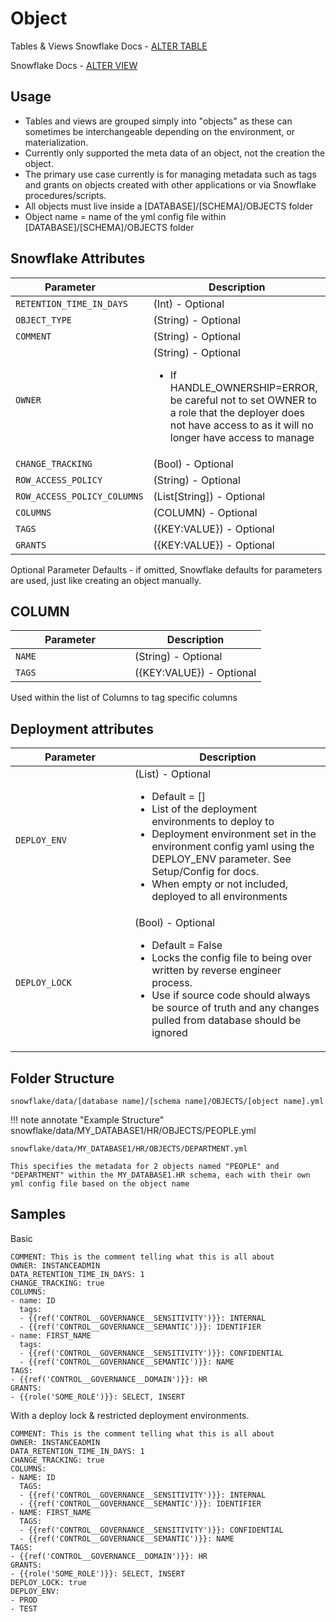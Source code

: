# Object

Tables & Views
Snowflake Docs - [ALTER TABLE](https://docs.snowflake.com/en/sql-reference/sql/alter-table)

Snowflake Docs - [ALTER VIEW](https://docs.snowflake.com/en/sql-reference/sql/alter-view)

## Usage 
* Tables and views are grouped simply into "objects" as these can sometimes be interchangeable depending on the environment, or materialization.
* Currently only supported the meta data of an object, not the creation the object.
* The primary use case currently is for managing metadata such as tags and grants on objects created with other applications or via Snowflake procedures/scripts.
* All objects must live inside a [DATABASE]/[SCHEMA]/OBJECTS folder
* Object name = name of the yml config file within [DATABASE]/[SCHEMA]/OBJECTS folder

## Snowflake Attributes

| <div style="width:175px">Parameter</div>          | Description                          |
| ------------------------------------------------  | ------------------------------------ |
| `RETENTION_TIME_IN_DAYS`         | (Int) - Optional |
| `OBJECT_TYPE`         | (String) - Optional |
| `COMMENT`         | (String) - Optional |
| `OWNER`         | (String) - Optional <ul><li>If HANDLE_OWNERSHIP=ERROR, be careful not to set OWNER to a role that the deployer does not have access to as it will no longer have access to manage</li></ul>|
| `CHANGE_TRACKING`         | (Bool) - Optional |
| `ROW_ACCESS_POLICY`         | (String) - Optional |
| `ROW_ACCESS_POLICY_COLUMNS`         | (List[String]) - Optional |
| `COLUMNS`         | (COLUMN) - Optional |
| `TAGS`         | ({KEY:VALUE}) - Optional |
| `GRANTS`         | ({KEY:VALUE}) - Optional |

Optional Parameter Defaults - if omitted, Snowflake defaults for parameters are used, just like creating an object manually.

## COLUMN

| <div style="width:175px">Parameter</div>          | Description                          |
| ------------------------------------------------  | ------------------------------------ |
| `NAME`         | (String) - Optional |
| `TAGS`         | ({KEY:VALUE}) - Optional |

Used within the list of Columns to tag specific columns

## Deployment attributes

| <div style="width:175px">Parameter</div>          | Description                          |
| ------------------------------------------------  | ------------------------------------ |
| `DEPLOY_ENV`         | (List) - Optional <ul><li>Default = []</li><li>List of the deployment environments to deploy to</li><li>Deployment environment set in the environment config yaml using the DEPLOY_ENV parameter.  See Setup/Config for docs.</li><li>When empty or not included, deployed to all environments</li></ul> |
| `DEPLOY_LOCK`         | (Bool) - Optional <ul><li>Default = False</li><li>Locks the config file to being over written by reverse engineer process.</li><li>Use if source code should always be source of truth and any changes pulled from database should be ignored</li></ul> |

## Folder Structure

  `snowflake/data/[database name]/[schema name]/OBJECTS/[object name].yml`

!!! note annotate "Example Structure"
    snowflake/data/MY_DATABASE1/HR/OBJECTS/PEOPLE.yml
    
    snowflake/data/MY_DATABASE1/HR/OBJECTS/DEPARTMENT.yml
    
    This specifies the metadata for 2 objects named "PEOPLE" and "DEPARTMENT" within the MY_DATABASE1.HR schema, each with their own yml config file based on the object name

## Samples

Basic
```
COMMENT: This is the comment telling what this is all about
OWNER: INSTANCEADMIN
DATA_RETENTION_TIME_IN_DAYS: 1
CHANGE_TRACKING: true
COLUMNS:
- name: ID
  tags:
  - {{ref('CONTROL__GOVERNANCE__SENSITIVITY')}}: INTERNAL
  - {{ref('CONTROL__GOVERNANCE__SEMANTIC')}}: IDENTIFIER
- name: FIRST_NAME
  tags:
  - {{ref('CONTROL__GOVERNANCE__SENSITIVITY')}}: CONFIDENTIAL
  - {{ref('CONTROL__GOVERNANCE__SEMANTIC')}}: NAME
TAGS:
- {{ref('CONTROL__GOVERNANCE__DOMAIN')}}: HR
GRANTS:
- {{role('SOME_ROLE')}}: SELECT, INSERT
```

With a deploy lock & restricted deployment environments.  
```
COMMENT: This is the comment telling what this is all about
OWNER: INSTANCEADMIN
DATA_RETENTION_TIME_IN_DAYS: 1
CHANGE_TRACKING: true
COLUMNS:
- NAME: ID
  TAGS:
  - {{ref('CONTROL__GOVERNANCE__SENSITIVITY')}}: INTERNAL
  - {{ref('CONTROL__GOVERNANCE__SEMANTIC')}}: IDENTIFIER
- NAME: FIRST_NAME
  TAGS:
  - {{ref('CONTROL__GOVERNANCE__SENSITIVITY')}}: CONFIDENTIAL
  - {{ref('CONTROL__GOVERNANCE__SEMANTIC')}}: NAME
TAGS:
- {{ref('CONTROL__GOVERNANCE__DOMAIN')}}: HR
GRANTS:
- {{role('SOME_ROLE')}}: SELECT, INSERT
DEPLOY_LOCK: true
DEPLOY_ENV:
- PROD
- TEST
```